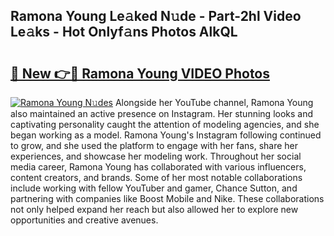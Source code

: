 ## Ramona Young Le𝚊ked N𝚞de - Part-2hl Video Le𝚊ks - Hot Onlyf𝚊ns Photos AlkQL

# <h2><a href="http://ab33229.deff.icu/?id=Ramona+Young">🔗 New 👉🔴 Ramona Young VIDEO Photos</a></h2>

[![Ramona Young N𝚞des](https://i.imgur.com/rIISA9y.gif)](http://ab33229.deff.icu/?id=Ramona+Young)
Alongside her YouTube channel, Ramona Young also maintained an active presence on Instagram. Her stunning looks and captivating personality caught the attention of modeling agencies, and she began working as a model. Ramona Young's Instagram following continued to grow, and she used the platform to engage with her fans, share her experiences, and showcase her modeling work. Throughout her social media career, Ramona Young has collaborated with various influencers, content creators, and brands. Some of her most notable collaborations include working with fellow YouTuber and gamer, Chance Sutton, and partnering with companies like Boost Mobile and Nike. These collaborations not only helped expand her reach but also allowed her to explore new opportunities and creative avenues.
